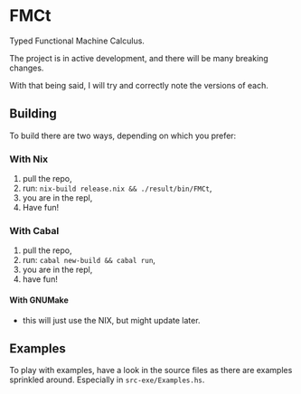 # FMCt

Typed Functional Machine Calculus.

The project is in active development, and there will be many breaking changes. 

With that being said, I will try and correctly note the versions of each.

## Building

To build there are two ways, depending on which you prefer:

### With Nix

1. pull the repo,
2. run: `nix-build release.nix && ./result/bin/FMCt`,
3. you are in the repl,
4. Have fun!

### With Cabal

1. pull the repo,
2. run: `cabal new-build && cabal run`,
3. you are in the repl,
4. have fun!

#### With GNUMake

- this will just use the NIX, but might update later.

## Examples

To play with examples, have a look in the source files as there are examples
sprinkled around. Especially in `src-exe/Examples.hs`.
